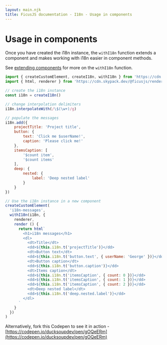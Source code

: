 ```yaml
---
layout: main.njk
title: FicusJS documentation - I18n - Usage in components
---
```

# Usage in components

Once you have created the i18n instance, the `withI18n` function extends a component and makes working with i18n easier in component methods.

See [extending components](/composition) for more on the `withI18n` function.

```js
import { createCustomElement, createI18n, withI18n } from 'https://cdn.skypack.dev/ficusjs@6'
import { html, renderer } from 'https://cdn.skypack.dev/@ficusjs/renderers@5/uhtml'

// create the i18n instance
const i18n = createI18n()

// change interpolation delimiters
i18n.interpolateWith(/\$(\w+)/g)

// populate the messages
i18n.add({
    projectTitle: 'Project title',
    button: {
        text: 'Click me $userName!',
        caption: 'Please click me!'
    },
    itemsCaption: [
        '$count item',
        '$count items'
    ],
    deep: {
        nested: {
            label: 'Deep nested label'
        }
    }
})

// Use the i18n instance in a new component
createCustomElement(
  'i18n-messages',
  withI18n(i18n, {
    renderer,
    render () {
      return html`
        <h1>i18n messages</h1>
        <dl>
          <dt>Title</dt>
          <dd>${this.i18n.t('projectTitle')}</dd>
          <dt>Button text</dt>
          <dd>${this.i18n.t('button.text', { userName: 'George' })}</dd>
          <dt>Button caption</dt>
          <dd>${this.i18n.t('button.caption')}</dd>
          <dt>Items caption</dt>
          <dd>${this.i18n.t('itemsCaption', { count: 0 })}</dd>
          <dd>${this.i18n.t('itemsCaption', { count: 1 })}</dd>
          <dd>${this.i18n.t('itemsCaption', { count: 2 })}</dd>
          <dt>Deep nested label</dt>
          <dd>${this.i18n.t('deep.nested.label')}</dd>
        </dl>
      `
    }
  })
)
```

Alternatively, fork this Codepen to see it in action - [https://codepen.io/ducksoupdev/pen/gOQeERm](https://codepen.io/ducksoupdev/pen/gOQeERm)
